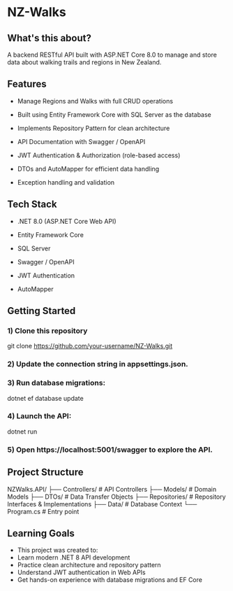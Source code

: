 # NZ-Walks
## What's this about?
A backend RESTful API built with ASP.NET Core 8.0 to manage and store data about walking trails and regions in New Zealand.

## Features

- Manage Regions and Walks with full CRUD operations

- Built using Entity Framework Core with SQL Server as the database

- Implements Repository Pattern for clean architecture

- API Documentation with Swagger / OpenAPI

- JWT Authentication & Authorization (role-based access)

- DTOs and AutoMapper for efficient data handling

- Exception handling and validation

## Tech Stack

- .NET 8.0 (ASP.NET Core Web API)

- Entity Framework Core

- SQL Server

- Swagger / OpenAPI

- JWT Authentication

- AutoMapper

## Getting Started

### 1) Clone this repository

git clone https://github.com/your-username/NZ-Walks.git


### 2) Update the connection string in appsettings.json.

### 3) Run database migrations:

dotnet ef database update


### 4) Launch the API:

dotnet run

### 5) Open https://localhost:5001/swagger to explore the API.

## Project Structure
NZWalks.API/
 ├── Controllers/         # API Controllers
 ├── Models/              # Domain Models
 ├── DTOs/                # Data Transfer Objects
 ├── Repositories/        # Repository Interfaces & Implementations
 ├── Data/                # Database Context
 └── Program.cs           # Entry point

## Learning Goals

* This project was created to:
* Learn modern .NET 8 API development
* Practice clean architecture and repository pattern
* Understand JWT authentication in Web APIs
* Get hands-on experience with database migrations and EF Core
